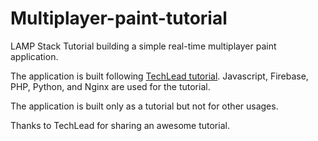 # Multiplayer-paint-tutorial

LAMP Stack Tutorial building a simple real-time multiplayer paint application.

The application is built following [TechLead tutorial](https://youtu.be/t1aXuJkmTg8).
Javascript, Firebase, PHP, Python, and Nginx are used for the tutorial.

The application is built only as a tutorial but not for other usages.

Thanks to TechLead for sharing an awesome tutorial.
